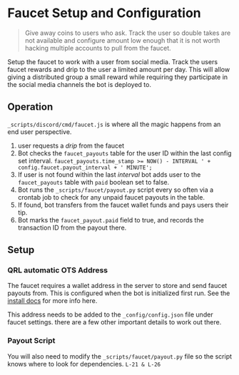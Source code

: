 # Faucet Setup and Configuration

> Give away coins to users who ask. Track the user so double takes are not available and configure amount low enough that it is not worth hacking multiple accounts to pull from the faucet.

Setup the faucet to work with a user from social media. Track the users faucet rewards and drip to the user a limited amount per day. This will allow giving a distributed group a small reward while requiring they participate in the social media channels the bot is deployed to.

## Operation

`_scripts/discord/cmd/faucet.js` is where all the magic happens from an end user perspective.

1. user requests a *drip* from the faucet
2. Bot checks the `faucet_payouts` table for the user ID within the last config set interval. `faucet_payouts.time_stamp >= NOW() - INTERVAL ' + config.faucet.payout_interval + ' MINUTE';`
3. If user is not found within the last *interval* bot adds user to the `faucet_payouts` table with `paid` boolean set to false.
4. Bot runs the `_scripts/faucet/payout.py` script every so often via a crontab job to check for any unpaid faucet payouts in the table.
5. If found, bot transfers from the faucet wallet funds and pays users their tip.
6. Bot marks the `faucet_payout.paid` field to true, and records the transaction ID from the payout there.


## Setup


### QRL automatic OTS Address
The faucet requires a wallet address in the server to store and send faucet payouts from. This is configured when the bot is initialized first run. See the [install docs](/install.md) for more info here.

This address needs to be added to the `_config/config.json` file under faucet settings. there are a few other important details to work out there. 

### Payout Script

You will also need to modify the `_scripts/faucet/payout.py` file so the script knows where to look for dependencies. `L-21 & L-26`
